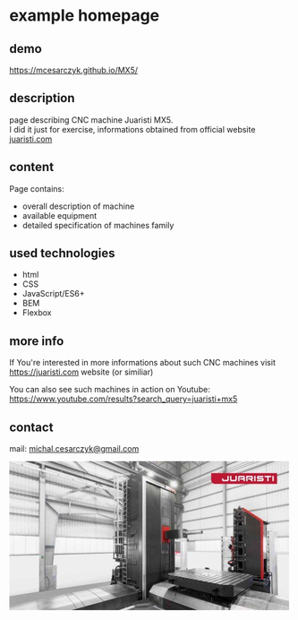 # example homepage

## demo

https://mcesarczyk.github.io/MX5/  

## description

page describing CNC machine Juaristi MX5.  
I did it just for exercise, informations obtained from official website [juaristi.com](https://www.juaristi.com)

## content

Page contains:
- overall description of machine
- available equipment
- detailed specification of machines family

## used technologies

- html
- CSS
- JavaScript/ES6+
- BEM 
- Flexbox

## more info

If You're interested in more informations about such CNC machines visit
https://juaristi.com website (or similiar)  

You can also see such machines in action on Youtube:  
https://www.youtube.com/results?search_query=juaristi+mx5

## contact

mail:
[michal.cesarczyk@gmail.com](mailto:michal.cesarczyk@gmail.com)

![juaristi boring-milling machine](/images/juaristi-image.jpg)
